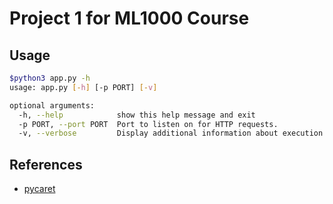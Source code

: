 # Project 1 for ML1000 Course

## Usage

```sh
$python3 app.py -h
usage: app.py [-h] [-p PORT] [-v]

optional arguments:
  -h, --help            show this help message and exit
  -p PORT, --port PORT  Port to listen on for HTTP requests.
  -v, --verbose         Display additional information about execution.
```


## References

* [pycaret](https://pycaret.gitbook.io/docs/)